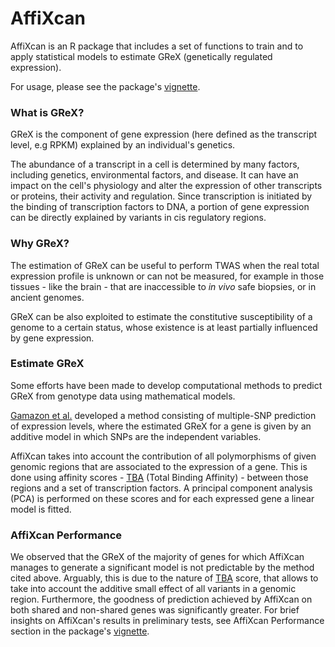# AffiXcan
AffiXcan is an R package that includes a set of functions to train and to apply statistical models to estimate GReX (genetically regulated expression).

For usage, please see the package's [vignette](https://mega.nz/#!vXx2USzZ!hj_U2EhQDsHO8aZ8l2-22w6Sh_y8F_c56Mj88qkHXjI).

### What is GReX?
GReX is the component of gene expression (here defined as the transcript level, e.g RPKM) explained by an individual's genetics.

The abundance of a transcript in a cell is determined by many factors, including genetics, environmental factors, and disease. It can have an impact on the cell's physiology and alter the expression of other transcripts or proteins, their activity and regulation. Since transcription is initiated by the binding of transcription factors to DNA, a portion of gene expression can be directly explained by variants in cis regulatory regions.

### Why GReX?
The estimation of GReX can be useful to perform TWAS when the real total expression profile is unknown or can not be measured, for example in those tissues - like the brain - that are inaccessible to _in vivo_ safe biopsies, or in ancient genomes. 

GReX can be also exploited to estimate the constitutive susceptibility of a genome to a certain status, whose existence is at least partially influenced by gene expression.

### Estimate GReX
Some efforts have been made to develop computational methods to predict GReX from genotype data using mathematical models. 

[Gamazon et al.](http://www.nature.com/articles/ng.3367) developed a method consisting of multiple-SNP prediction of expression levels, where the estimated GReX for a gene is given by an additive model in which SNPs are the independent variables.

AffiXcan takes into account the contribution of all polymorphisms of given genomic regions that are associated to the expression of a gene. This is done using affinity scores - [TBA](https://journals.plos.org/plosone/article?id=10.1371/journal.pone.0143627) (Total Binding Affinity) - between those regions and a set of transcription factors. A principal component analysis (PCA) is performed on these scores and for each expressed gene a linear model is fitted.

### AffiXcan Performance
We observed that the GReX of the majority of genes for which AffiXcan manages to generate a significant model is not predictable by the method cited above. Arguably, this is due to the nature of [TBA](https://journals.plos.org/plosone/article?id=10.1371/journal.pone.0143627) score, that allows to take into account the additive small effect of all variants in a genomic region. Furthermore, the goodness of prediction achieved by AffiXcan on both shared and non-shared genes was significantly greater. For brief insights on AffiXcan's results in preliminary tests, see AffiXcan Performance section in the package's [vignette](https://mega.nz/#!vXx2USzZ!hj_U2EhQDsHO8aZ8l2-22w6Sh_y8F_c56Mj88qkHXjI).
